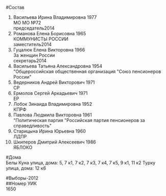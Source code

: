 #Состав  
1. Васильева Ирина Владимировна 1977  
    МО МО №72  
    председатель2014  
2. Романова Елена Борисовна 1965  
    КОММУНИСТЫ РОССИИ  
    заместитель2014  
3. Гуцалюк Елена Викторовна 1966  
    За женщин России  
    секретарь2014  
4. Васильева Татьяна Александровна 1954  
    "Общероссийская общественная организация "Союз пенсионеров России"  
5. Ведерников Андрей Викторович 1971  
    СР  
6. Ермолов Сергей Аркадьевич 1971  
    ЕР  
7. Лобок Зинаида Владимировна 1952  
    КПРФ  
8. Павлова Людмила Викторовна 1961  
    "Политическая партия "Российская партия пенсионеров за справедливость"  
9. Старицына Ирина Юрьевна 1960  
    ЛДПР  
10. Шкиперов Дмитрий Алексеевич 1986  
    ЯБЛОКО  

#Дома  
Белы Куна улица, дома: 5, 7 к1, 7 к2, 7 к3, 7 к4, 7 к5, 9 к1, 11 к2 Турку улица, дома: 12 к6  
  
#Выборы-2012  
##Номер УИК  
1650  
